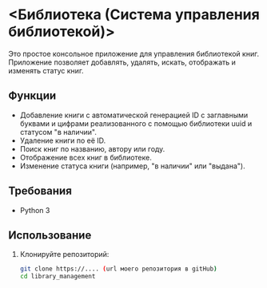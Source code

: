 # <Библиотека (Система управления библиотекой)>

Это простое консольное приложение для управления библиотекой книг. Приложение позволяет добавлять, удалять, искать, отображать и изменять статус книг.

## Функции

- Добавление книги с автоматической генерацией ID с заглавными буквами и цифрами реализованного с помощью библиотеки uuid и статусом "в наличии".
- Удаление книги по её ID.
- Поиск книг по названию, автору или году.
- Отображение всех книг в библиотеке.
- Изменение статуса книги (например, "в наличии" или "выдана").

## Требования

- Python 3

## Использование

1. Клонируйте репозиторий:
   ```sh
   git clone https://.... (url моего репозитория в gitHub)
   cd library_management
